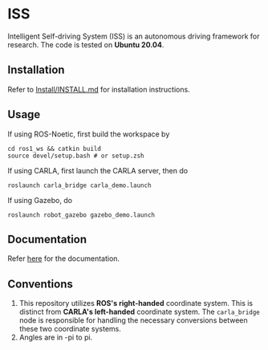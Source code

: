# ISS
Intelligent Self-driving System (ISS) is an autonomous driving framework for research. The code is tested on **Ubuntu 20.04**.

## Installation
Refer to [Install/INSTALL.md](Install/INSTALL.md) for installation instructions.

## Usage
If using ROS-Noetic, first build the workspace by
```
cd ros1_ws && catkin build
source devel/setup.bash # or setup.zsh
```
If using CARLA, first launch the CARLA server, then do
```
roslaunch carla_bridge carla_demo.launch 
```
If using Gazebo, do
```
roslaunch robot_gazebo gazebo_demo.launch
```

## Documentation
Refer [here](https://tis.ios.ac.cn/iss/) for the documentation.

## Conventions
1. This repository utilizes **ROS's right-handed** coordinate system. This is distinct from **CARLA's left-handed** coordinate system. The ``carla_bridge`` node is responsible for handling the necessary conversions between these two coordinate systems.
2. Angles are in -pi to pi.
